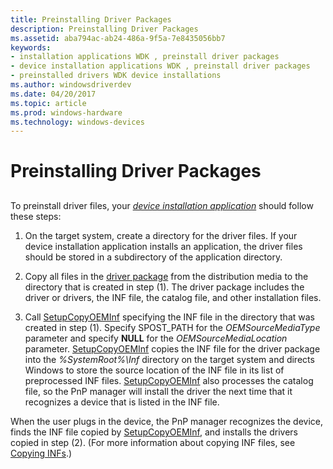 ```yaml
---
title: Preinstalling Driver Packages
description: Preinstalling Driver Packages
ms.assetid: aba794ac-ab24-486a-9f5a-7e8435056bb7
keywords:
- installation applications WDK , preinstall driver packages
- device installation applications WDK , preinstall driver packages
- preinstalled drivers WDK device installations
ms.author: windowsdriverdev
ms.date: 04/20/2017
ms.topic: article
ms.prod: windows-hardware
ms.technology: windows-devices
---
```


# Preinstalling Driver Packages


## <a href="" id="ddk-pre-installing-driver-files-dg"></a>


To preinstall driver files, your [*device installation application*](https://msdn.microsoft.com/library/windows/hardware/ff556277#wdkgloss-device-installation-application) should follow these steps:

1.  On the target system, create a directory for the driver files. If your device installation application installs an application, the driver files should be stored in a subdirectory of the application directory.

2.  Copy all files in the [driver package](driver-packages.md) from the distribution media to the directory that is created in step (1). The driver package includes the driver or drivers, the INF file, the catalog file, and other installation files.

3.  Call [SetupCopyOEMInf](http://go.microsoft.com/fwlink/p/?linkid=98735) specifying the INF file in the directory that was created in step (1). Specify SPOST_PATH for the *OEMSourceMediaType* parameter and specify **NULL** for the *OEMSourceMediaLocation* parameter. [SetupCopyOEMInf](http://go.microsoft.com/fwlink/p/?linkid=194252) copies the INF file for the driver package into the *%SystemRoot%\\Inf* directory on the target system and directs Windows to store the source location of the INF file in its list of preprocessed INF files. [SetupCopyOEMInf](http://go.microsoft.com/fwlink/p/?linkid=194252) also processes the catalog file, so the PnP manager will install the driver the next time that it recognizes a device that is listed in the INF file.

When the user plugs in the device, the PnP manager recognizes the device, finds the INF file copied by [SetupCopyOEMInf](http://go.microsoft.com/fwlink/p/?linkid=194252), and installs the drivers copied in step (2). (For more information about copying INF files, see [Copying INFs](copying-inf-files.md).)

 

 





